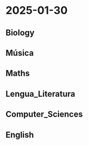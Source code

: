 # 2025-01-30 <!-- markmap: foldAll -->

## Biology

## Música

## Maths

## Lengua_Literatura

## Computer_Sciences

## English

